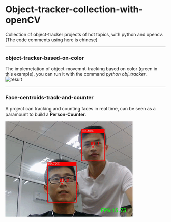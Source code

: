 # Object-tracker-collection-with-openCV
Collection of object-tracker projects of hot topics, with python and opencv.
(The code comments using here is chinese)

----------------------------------------------------
### object-tracker-based-on-color
The implemetation of object-movemnt-tracking based on color (green in this example), you can run it with the command *python obj_tracker*.  
![result](https://github.com/LZQthePlane/Object-tracker-with-opencv/blob/master/object-tracker-based-on-color/test_gif.gif)

----------------------------------------------------
### Face-centroids-track-and-counter
A project can tracking and counting faces in real time, can be seen as a paramount to build a **Person-Counter**.

![result](https://github.com/LZQthePlane/Object-tracker-collection-Opencv-DeepLearning/blob/master/Faces-centroid-tracker-counter/test_out/example.gif)
